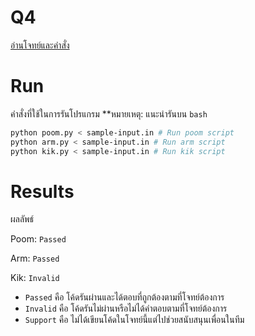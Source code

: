 # Q4

[อ่านโจทย์และคำสั่ง](problem-4.pdf)

# Run
คำสั่งที่ใช้ในการรันโปรแกรม
**หมายเหตุ: แนะนำรันบน `bash`
```bash
python poom.py < sample-input.in # Run poom script
python arm.py < sample-input.in # Run arm script
python kik.py < sample-input.in # Run kik script
```

# Results
ผลลัพธ์

Poom: `Passed`

Arm: `Passed`

Kik: `Invalid`

- `Passed` คือ โค้ดรันผ่านและได้ตอบที่ถูกต้องตามที่โจทย์ต้องการ
- `Invalid` คือ โค้ดรันไม่ผ่านหรือไม่ได้คำตอบตามที่โจทย์ต้องการ
- `Support` คือ ไม่ได้เขียนโค้ดในโจทย์นี้แต่ไปช่วยสนับสนุนเพื่อนในทีม